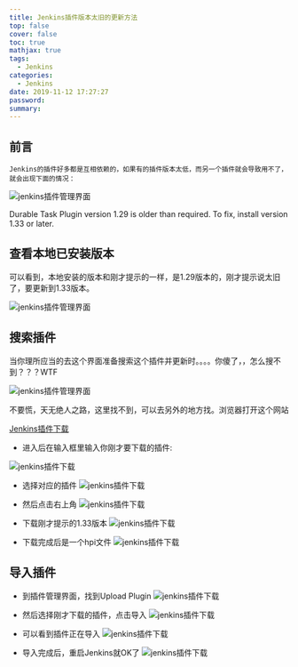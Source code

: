 ```yaml
---
title: Jenkins插件版本太旧的更新方法
top: false
cover: false
toc: true
mathjax: true
tags:
  - Jenkins
categories:
  - Jenkins
date: 2019-11-12 17:27:27
password:
summary:
---
```


## 前言

	Jenkins的插件好多都是互相依赖的，如果有的插件版本太低，而另一个插件就会导致用不了，就会出现下面的情况：
![jenkins插件管理界面](https://mjava.top/img/20191108102617.png)

Durable Task Plugin version 1.29 is older than required. To fix, install version 1.33 or later.



## 查看本地已安装版本

可以看到，本地安装的版本和刚才提示的一样，是1.29版本的，刚才提示说太旧了，要更新到1.33版本。

![jenkins插件管理界面](https://mjava.top/img/20191108100855.png)



## 搜索插件

当你理所应当的去这个界面准备搜索这个插件并更新时。。。。你傻了，，怎么搜不到？？？WTF

![jenkins插件管理界面](https://mjava.top/img/20191108102907.png)



不要慌，天无绝人之路，这里找不到，可以去另外的地方找。浏览器打开这个网站

[Jenkins插件下载](https://plugins.jenkins.io/)

- 进入后在输入框里输入你刚才要下载的插件:

![jenkins插件下载](https://mjava.top/img/20191108101610.png)


- 选择对应的插件
![jenkins插件下载](https://mjava.top/img/20191108101748.png)


- 然后点击右上角
![jenkins插件下载](https://mjava.top/img/20191108101807.png)


- 下载刚才提示的1.33版本
![jenkins插件下载](https://mjava.top/img/20191108101832.png)


- 下载完成后是一个hpi文件
![jenkins插件下载](https://mjava.top/img/20191108102109.png)


## 导入插件
- 到插件管理界面，找到Upload Plugin
![jenkins插件下载](https://mjava.top/img/20191108102152.png)

- 然后选择刚才下载的插件，点击导入
![jenkins插件下载](https://mjava.top/img/20191108102223.png)

- 可以看到插件正在导入
![jenkins插件下载](https://mjava.top/img/20191108102240.png)

- 导入完成后，重启Jenkins就OK了
![jenkins插件下载](https://mjava.top/img/20191108102254.png)